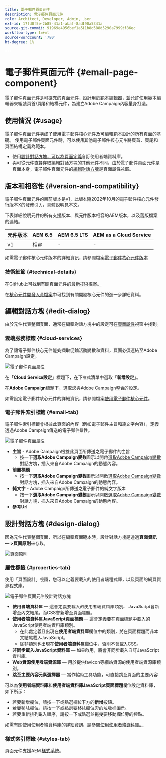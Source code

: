 ```yaml
---
title: 電子郵件頁面元件
description: 電子郵件頁面元件
role: Architect, Developer, Admin, User
exl-id: 17fd0f5e-2b85-41a1-abaf-8ad190a5341a
source-git-commit: 91969e4956bef1a511b8d588d5290a7999bf86ec
workflow-type: tm+mt
source-wordcount: '780'
ht-degree: 1%

---
```



# 電子郵件頁面元件 {#email-page-component}

電子郵件頁面元件是可擴充的頁面元件，設計用於[範本編輯器](https://experienceleague.adobe.com/docs/experience-manager-cloud-service/sites/authoring/features/templates.html?lang=zh-Hant)，並允許使用範本編輯器來組裝頁首/頁尾和結構元件，為建立Adobe Campaign內容量身打造。

## 使用情況 {#usage}

電子郵件頁面元件構成了使用電子郵件核心元件及可編輯範本設計的所有頁面的基礎。 使用電子郵件頁面元件時，可以使用其他電子郵件核心元件將頁首、頁尾和頁面結構定義為範本。

* 使用[設計對話方塊，可以為頁面定義](#design-dialog)自訂使用者端資料庫。
* 與可從元件直接存取編輯對話方塊的其他元件不同，由於電子郵件頁面元件是頁面本身，電子郵件頁面元件的[編輯對話方塊](#edit-dialog)是頁面屬性視窗。

## 版本和相容性 {#version-and-compatibility}

電子郵件頁面元件的目前版本是v1，此版本隨2022年10月的電子郵件核心元件發行版本X的發佈引入，具體說明見本文。

下表詳細說明元件的所有支援版本、與元件版本相容的AEM版本，以及舊版檔案的連結。

| 元件版本 | AEM 6.5 | AEM 6.5 LTS | AEM as a Cloud Service  |
|---|---|---|---|
| v1 | 相容 | - | - |

如需電子郵件核心元件版本的詳細資訊，請參閱檔案[電子郵件核心元件版本](/help/email/versions.md)

### 技術細節 {#technical-details}

在GitHub上可找到有關頁面元件[的最新技術檔案。](https://adobe.com/go/aem_cmp_tech_email_page_v1)

在[核心元件開發人員檔案](/help/developing/overview.md)中可找到有關開發核心元件的進一步詳細資料。

## 編輯對話方塊 {#edit-dialog}

由於元件代表整個頁面，通常在編輯對話方塊中的設定可在[頁面屬性](https://experienceleague.adobe.com/docs/experience-manager-cloud-service/sites/authoring/fundamentals/page-properties.html?lang=zh-Hant)視窗中找到。

### 雲端服務標籤 {#cloud-services}

為了讓電子郵件核心元件能夠擷取促銷活動變數和資料，頁面必須連結至Adobe Campaign設定。

![電子郵件頁面屬性](/help/email/assets/email-page-properties.png)

在「**Cloud Service設定**」標題下，在下拉式清單中選取「**新增設定**」。

在&#x200B;**Adobe Campaign**&#x200B;標題下，選取您與Adobe Campaign整合的設定。

如需設定電子郵件核心元件的詳細資訊，請參閱檔案[使用電子郵件核心元件](/help/email/using.md)。

### 電子郵件索引標籤 {#email-tab}

電子郵件索引標籤會根據此頁面的內容（例如電子郵件主旨和純文字內容），定義透過Adobe Campaign傳送的電子郵件屬性。

![電子郵件頁面屬性](/help/email/assets/email-page-properties-email.png)

* **主旨** - Adobe Campaign根據此頁面所傳送之電子郵件的主旨
   * 按一下&#x200B;**選取Adobe Campaign變數**&#x200B;圖示以開啟[選取Adobe Campaign變數](/help/email/campaign-variables.md)對話方塊，插入來自Adobe Campaign的動態內容。
* **前置標題**
   * 按一下&#x200B;**選取Adobe Campaign變數**&#x200B;圖示以開啟[選取Adobe Campaign變數](/help/email/campaign-variables.md)對話方塊，插入來自Adobe Campaign的動態內容。
* **純文字** - Adobe Campaign所傳送之電子郵件的純文字版本
   * 按一下&#x200B;**選取Adobe Campaign變數**&#x200B;圖示以開啟[選取Adobe Campaign變數](/help/email/campaign-variables.md)對話方塊，插入來自Adobe Campaign的動態內容。
* **參考Url**

## 設計對話方塊 {#design-dialog}

因為元件代表整個頁面，所以在編輯頁面範本時，設計對話方塊是透過&#x200B;**頁面資訊 — >頁面原則**&#x200B;來存取。

![頁面原則](/help/assets/page-policy.png)

### 屬性標籤 {#properties-tab}

使用「頁面設計」視窗，您可以定義要載入的使用者端程式庫，以及頁面的網頁資源程式庫。

![電子郵件頁面元件設計對話方塊](/help/email/assets/email-page-design.png)

* **使用者端資料庫** — 這會定義要載入的使用者端資料庫類別。 JavaScript會新增至內文結尾，而CSS會新增至頁面標題。
* **使用者端資料庫JavaScript頁面標題** — 這會定義要在頁面標題中載入的JavaScript使用者端資料庫類別。
   * 在此處定義且出現在&#x200B;**使用者端資料庫**&#x200B;欄位中的類別，將在頁面標題而非本文結尾載入JavaScript。
   * 除非類別也出現在&#x200B;**使用者端資料庫**&#x200B;欄位中，否則不會載入CSS。
* **非同步載入JavaScript資料庫** — 如果啟用，將會非同步載入自訂JavaScript資料庫。
* **Web資源使用者端資源庫** — 用於提供favicon等網站資源的使用者端資源庫類別。
* **跳至主要內容元素選擇器** — 當作協助工具功能，可直接跳至頁面的主要內容

可以為&#x200B;**使用者端資料庫**&#x200B;和&#x200B;**使用者端資料庫JavaScript頁面標題**&#x200B;欄位設定資料庫，如下所示：

* 若要新增欄位，請按一下或點選欄位下方的&#x200B;**新增**&#x200B;按鈕。
* 若要移除欄位，請按一下或點選要移除欄位旁的垃圾桶圖示。
* 若要重新排列載入順序，請按一下或點選並拖曳要移動欄位旁的控點。

如需有關使用使用者端資料庫的詳細資訊，請參閱[使用使用者端資料庫。](https://helpx.adobe.com/tw/experience-manager/6-5/sites/developing/using/clientlibs.html)

### 樣式索引標籤 {#styles-tab}

頁面元件支援AEM [樣式系統](/help/get-started/authoring.md#component-styling)。

